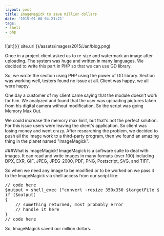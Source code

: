 ```yaml
---
layout: post
title: ImageMagick to save million dollars
date: '2015-01-08 04:21:21'
tags:
- shell
- php
---
```


![alt]({{ site.url }}/assets/images/2015/Jan/blog.png)

Once in a project client asked us to re-size and watermark an image after uploading. The system was huge and written in many languages. We decided to write this part in PHP so that we can use GD library.

So, we wrote the section using PHP using the power of GD library. Section was working well, testers found no issue at all. Client was happy, we all were happy.

One day a customer of my client came saying that the module doesn't work for him. We analyzed and found that the user was uploading pictures taken from his digital camera without modification. So the script was going Memory Max Out.

We could increase the memory max limit, but that's not the perfect solution. For this issue users were leaving the client's application. So client was losing money and went crazy. After researching the problem, we decided to push all the image work to a third-party program, then we found an amazing thing in the planet named "ImageMagick".

###What is ImageMagick!
ImageMagick is a software suite to deal with images. It can read and write images in many formats (over 100) including DPX, EXR, GIF, JPEG, JPEG-2000, PDF, PNG, Postscript, SVG, and TIFF.

So when we need any image to be modified or to be worked on we pass it to the ImageMagick via shell access from our script like:

<pre class="brush:php;">
// code here
$output = shell_exec ("convert -resize 350x350 $targetFile $mainFile");
if ($output)
{
	// something returned, most probably error
    // handle it here
}
// code here
</pre>

So, ImageMagick saved our million dollars.
